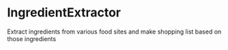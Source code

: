 # IngredientExtractor
Extract ingredients from various food sites and make shopping list based on those ingredients

